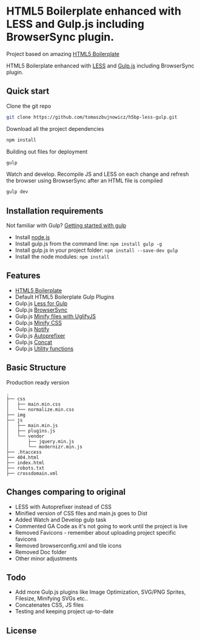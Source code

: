 # HTML5 Boilerplate enhanced with LESS and Gulp.js including BrowserSync plugin.

Project based on amazing [HTML5 Boilerplate](https://github.com/h5bp/html5-boilerplate)

HTML5 Boilerplate enhanced with [LESS](http://www.lesscss.org/) and [Gulp.js](http://gulpjs.com/) including BrowserSync plugin. 

## Quick start

Clone the git repo
```sh
git clone https://github.com/tomaszbujnowicz/h5bp-less-gulp.git
```
Download all the project dependencies
```sh
npm install
```
Building out files for deployment
```sh
gulp
```
Watch and develop. Recompile JS and LESS on each change and refresh the browser using BrowserSync after an HTML file is compiled
```sh
gulp dev
```
## Installation requirements

Not familiar with Gulp? [Getting started with gulp](http://markgoodyear.com/2014/01/getting-started-with-gulp/)
* Install [node.js](http://nodejs.org/)
* Install gulp.js from the command line: `npm install gulp -g`
* Install gulp.js in your project folder: `npm install --save-dev gulp`
* Install the node modules: `npm install`

## Features

* [HTML5 Boilerplate](https://github.com/h5bp/html5-boilerplate)
* Default HTML5 Boilerplate Gulp Plugins
* Gulp.js [Less for Gulp](https://www.npmjs.org/package/gulp-less)
* Gulp.js [BrowserSync](http://www.browsersync.io/)
* Gulp.js [Minify files with UglifyJS](https://www.npmjs.org/package/gulp-uglify)
* Gulp.js [Minify CSS](https://www.npmjs.org/package/gulp-minify-css)
* Gulp.js [Notify](https://www.npmjs.org/package/gulp-notify)
* Gulp.js [Autoprefixer](https://www.npmjs.org/package/gulp-autoprefixer)
* Gulp.js [Concat](https://www.npmjs.org/package/gulp-concat)
* Gulp.js [Utility functions](https://www.npmjs.org/package/gulp-util)

## Basic Structure

Production ready version

```
.
├── css
│   ├── main.min.css
│   └── normalize.min.css
├── img
├── js
│   ├── main.min.js
│   ├── plugins.js
│   └── vendor
│       ├── jquery.min.js
│       └── modernizr.min.js
├── .htaccess
├── 404.html
├── index.html
├── robots.txt
├── crossdomain.xml
```

## Changes comparing to original

* LESS with Autoprefixer instead of CSS
* Minified version of CSS files and main.js goes to Dist
* Added Watch and Develop gulp task
* Commented GA Code as it's not going to work until the project is live
* Removed Favicons - remember about uploading project specific favicons
* Removed browserconfig.xml and tile icons
* Removed Doc folder
* Other minor adjustments

## Todo

* Add more Gulp.js plugins like Image Optimization, SVG/PNG Sprites, Filesize, Minifying SVGs etc..
* Concatenates CSS, JS files
* Testing and keeping project up-to-date

## License

